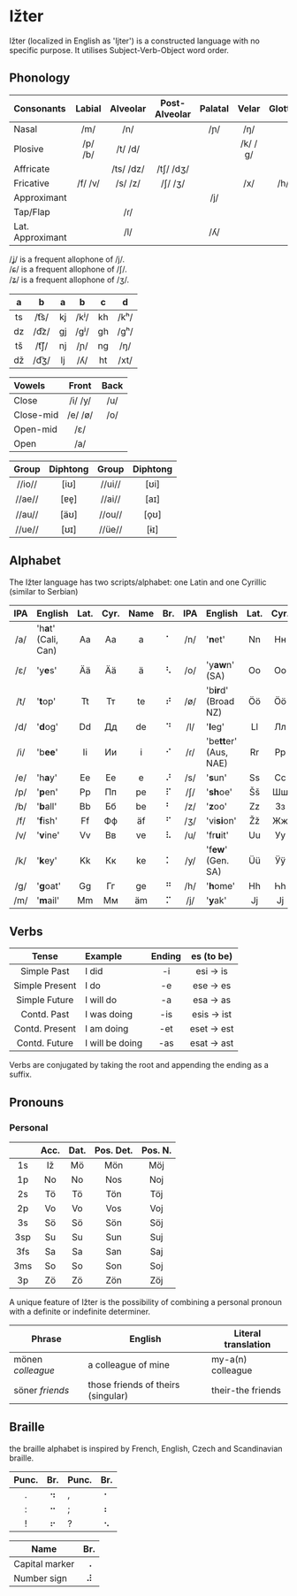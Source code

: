 # Ižter

Ižter (localized in English as 'Ijter') is a constructed language with no specific purpose.
It utilises Subject-Verb-Object word order.
## Phonology

| Consonants       | Labial  | Alveolar  | Post-Alveolar | Palatal | Velar | Glottal |
|:---------------- |:-------:|:---------:|:---------:|:---:|:-------:|:---:|
| Nasal            | /m/     | /n/       |           | /ɲ/ | /ŋ/     |     |
| Plosive          | /p/ /b/ | /t/ /d/   |           |     | /k/ /ɡ/ |     |
| Affricate        |         | /ts/ /dz/ | /tʃ/ /dʒ/ |     |         |     |
| Fricative        | /f/ /v/ | /s/ /z/   | /ʃ/ /ʒ/   |     | /x/     | /h/ |
| Approximant      |         |           |           | /j/ |         |     |
| Tap/Flap         |         | /ɾ/       |           |     |         |     |
| Lat. Approximant |         | /l/       |           | /ʎ/ |         |     |

/ʝ/ is a frequent allophone of /j/.  
/ɕ/ is a frequent allophone of /ʃ/.  
/ʑ/ is a frequent allophone of /ʒ/.

| a  | b    | a  | b    | c  | d    |
|:--:|:----:|:--:|:----:|:--:|:----:|
| ts | /t͡s/ | kj | /kʲ/ | kh | /kʰ/ |
| dz | /d͡z/ | gj | /gʲ/ | gh | /gʰ/ |
| tš | /t͡ʃ/ | nj | /ɲ/  | ng | /ŋ/  |
| dž | /d͡ʒ/ | lj | /ʎ/  | ht | /xt/ |

| Vowels    | Front   | Back |
|:--------- |:-------:|:----:|
| Close     | /i/ /y/ | /u/  |
| Close-mid | /e/ /ø/ | /o/  |
| Open-mid  | /ɛ/     |      |
| Open      | /a/     |      |

| Group  | Diphtong | Group  | Diphtong |
|:------:|:-----:|:------:|:-----:|
| //io// | \[iʊ] | //ui// | \[ʊi] |
| //ae// | \[ɐe̞] | //ai// | \[aɪ] |
| //au// | \[äʊ] | //ou// | \[o̞ʊ] |
| //ue// | \[ʊɪ] | //üe// | \[ɨɪ] |

## Alphabet
The Ižter language has two scripts/alphabet: one Latin and one Cyrillic (similar to Serbian)

| IPA | English | Lat. | Cyr. | Name | Br. | IPA | English | Lat. | Cyr. | Name | Br. |
|:---:|:------- |:----:|:----:|:----:|:---:|:---:|:------- |:----:|:----:|:----:|:---:|
| /a/ | 'h**a**t' (Cali, Can) | Aa | Аа | a  | ⠁ | /n/ | '**n**et'               | Nn | Нн | än | ⠝ |
| /ɛ/ | 'y**e**s'             | Ää | Ӓӓ | ä  | ⠣ | /o/ | 'y**aw**n' (SA)         | Oo | Оо | o  | ⠕ |
| /t/ | '**t**op'             | Tt | Тт | te | ⠞ | /ø/ | 'b**ir**d' (Broad NZ)   | Öö | Ӧӧ | ö  | ⠪ |
| /d/ | '**d**og'             | Dd | Дд | de | ⠙ | /l/ | '**l**eg'               | Ll | Лл | äl | ⠇ |
| /i/ | 'b**ee**'             | Ii | Ии | i  | ⠊ | /ɾ/ | 'be**tt**er' (Aus, NAE) | Rr | Рр | är | ⠗ |
| /e/ | 'h**a**y'             | Ee | Ее | e  | ⠜ | /s/ | '**s**un'               | Ss | Сс | äs | ⠎ |
| /p/ | '**p**en'             | Pp | Пп | pe | ⠏ | /ʃ/ | '**sh**oe'              | Šš | Шш | äš | ⠱ |
| /b/ | '**b**all'            | Bb | Бб | be | ⠃ | /z/ | '**z**oo'               | Zz | Зз | ze | ⠵ |
| /f/ | '**f**ish'            | Ff | Фф | äf | ⠋ | /ʒ/ | 'vi**si**on'            | Žž | Жж | že | ⠮ |
| /v/ | '**v**ine'            | Vv | Вв | ve | ⠧ | /u/ | 'fr**u**it'             | Uu | Уу | u  | ⠥ |
| /k/ | '**k**ey'             | Kk | Кк | ke | ⠅ | /y/ | 'f**ew**' (Gen. SA)     | Üü | Ӱӱ | ü  | ⠽ |
| /g/ | '**g**oat'            | Gg | Гг | ge | ⠛ | /h/ | '**h**ome'              | Hh | Һһ | he | ⠓ |
| /m/ | '**m**ail'            | Mm | Мм | äm | ⠍ | /j/ | '**y**ak'               | Jj | Јј | je | ⠚ |

## Verbs

| Tense          | Example         | Ending | es (to be) |
|:---:           |:---             |:---:   | :---:      |
| Simple Past    | I did           | -i     | esi → is   |
| Simple Present | I do            | -e     | ese → es   |
| Simple Future  | I will do       | -a     | esa → as   |
| Contd. Past    | I was doing     | -is    | esis → ist |
| Contd. Present | I am doing      | -et    | eset → est |
| Contd. Future  | I will be doing | -as    | esat → ast |



Verbs are conjugated by taking the root and appending the ending as a suffix.

## Pronouns

### Personal

|     | Acc. | Dat. | Pos. Det. | Pos. N. |
|:---:|:---: |:---: |:---: |:---:|
| 1s  | Iž | Mö | Mön | Möj |
| 1p  | No | No | Nos | Noj |
| 2s  | Tö | Tö | Tön | Töj |
| 2p  | Vo | Vo | Vos | Voj |
| 3s  | Sö | Sö | Sön | Söj |
| 3sp | Su | Su | Sun | Suj |
| 3fs | Sa | Sa | San | Saj |
| 3ms | So | So | Son | Soj |
| 3p  | Zö | Zö | Zön | Zöj |

A unique feature of Ižter is the possibility of combining a personal pronoun with a definite or indefinite determiner.

| Phrase | English | Literal translation |
| --- | --- | --- |
| mönen _colleague_ | a colleague of mine                | my-a(n) colleague |
| söner _friends_   | those friends of theirs (singular) | their-the friends |

## Braille


the braille alphabet is inspired by French, English, Czech and Scandinavian braille.

| Punc. | Br. | Punc. | Br. |
|:-----:|:---:|:------|:---:|
| .     | ⠲   | ,     | ⠂  |
| :     | ⠒   | ;     | ⠆  |
| !     | ⠖   | ?     | ⠢  |

| Name     | Br. |
| ---      |:---:|
| Capital marker | ⠠ |
| Number sign    | ⠼ |
